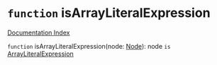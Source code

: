 # `function` isArrayLiteralExpression

[Documentation Index](../README.md)

`function` isArrayLiteralExpression(node: [Node](../interface.Node/README.md)): node `is` [ArrayLiteralExpression](../interface.ArrayLiteralExpression/README.md)

